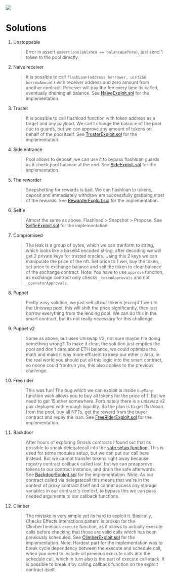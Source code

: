 ![](cover.png)

# Solutions

1. Unstoppable

   > Error in assert `assert(poolBalance == balanceBefore)`, just send 1 token to the pool directly.

2. Naive receiver

   > It is possible to call `flashLoan(address borrower, uint256 borrowAmount)` with receiver address and zero amount from another contract. Receiver will pay the fee every time its called, eventually draining all balance. See [NaiveExploit.sol](contracts/attacker-contracts/NaiveExploit.sol) for the implementation.

3. Truster

   > It is possible to call flashload function with token address as a target and any payload. We can't change the balance of the pool due to guards, but we can approve any amount of tokens on behalf of the pool itself. See [TrusterExploit.sol](contracts/attacker-contracts/TrusterExploit.sol) for the implementation.

4. Side entrance

   > Pool allows to deposit, we can use it to bypass flashloan guards as it check pool balance at the end. See [SideExploit.sol](contracts/attacker-contracts/SideExploit.sol) for the implementation.

5. The rewarder

   > Snapshotting for rewards is bad. We can flashloan lp tokens, deposit and immediately withdraw em successfully grabbing most of the rewards. See [RewarderExploit.sol](contracts/attacker-contracts/RewarderExploit.sol) for the implementation.

6. Selfie

   > Almost the same as above. Flashload > Snapshot > Propose. See [SelfieExploit.sol](contracts/attacker-contracts/SelfieExploit.sol) for the implementation.

7. Compromised

   > The leak is a group of bytes, which we can tranform to string, which looks like a base64 encoded string, after decoding we will get 2 private keys for trusted oracles. Using this 2 keys we can manipulate the price of the nft. Set price to 1 wei, buy the token, set price to exchange balance and sell the token to clear balance of the exchange contract. Note: You have to use `approve` function, as exchange contract only checks `_tokenApprovals` and not `_operatorApprovals`.

8. Puppet

   > Pretty easy solution, we just sell all our tokens (except 1 wei) to the Uniswap pool, this will shift the price significantly, then just borrow everything from the lending pool. We can do this in the smart contract, but its not really necessary for this challenge.

9. Puppet v2

   > Same as above, but uses Uniswap V2, not sure maybe I'm doing something wrong? To make it clear, the solution just empties the pool and don't care about ETH balance, we could optimize the math and make it way more efficient to keep our ether :) Also, in the real world you should put all this logic into the smart contract, so noone could frontrun you, this also applies to the previous challenge.

10. Free rider

    > This was fun! The bug which we can exploit is inside `buyMany` function wich allows you to buy all tokens for the price of 1. But we need to get 15 ether somewhere. Fortunately there is a uniswap v2 pair deployed with enough liquidity. So the plan is to get flashloan from the pool, buy all NFTs, get the reward from the buyer contract and repay the loan. See [FreeRiderExploit.sol](contracts/attacker-contracts/FreeRiderExploit.sol) for the implementation.

11. Backdoor

    > After hours of exploring Gnosis contracts I found out that its possible to sneak delegatecall into the [safe setup function](https://github.com/safe-global/safe-contracts/blob/c36bcab46578a442862d043e12a83fec41143dec/contracts/GnosisSafe.sol#L69). This is used for some modules setup, but we can put our call here instead. But we cannot transfer tokens right away because registry contract callback called last, but we can preapprove tokens to our contract instance, and drain the safe afterwards. See [BackdoorExploit.sol](contracts/attacker-contracts/BackdoorExploit.sol) for the implementation. Note: As our contract called via delegatecall this means that we're in the context of proxy contract itself and cannot access any storage variables in our contract's context, to bypass this we can pass needed arguments to our callback functions.

12. Climber
    > The mistake is very simple yet its hard to exploit it. Basically, Checks Effects Interactions pattern is broken for the ClimberTimelock `execute` function, as it allows to actually execute calls before checking that those are valid calls which has been previously scheduled. See [ClimberExploit.sol](contracts/attacker-contracts/ClimberExploit.sol) for the implementation. Note: Hardest part for the implementation was to break cycle dependency between the execute and schedule call, when you need to include all previous execute calls into the schedule call, which in turn also is the part of execute call stack. It is possible to break it by calling callback function on the exploit contract itself.
